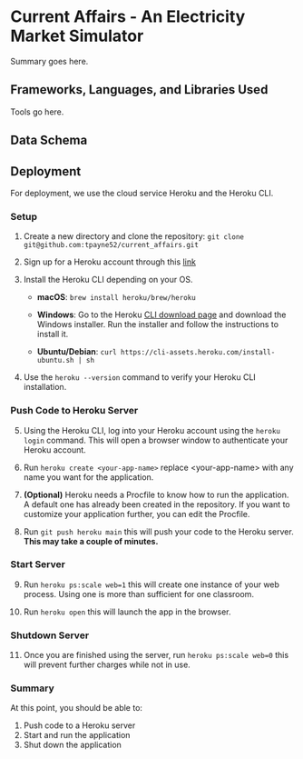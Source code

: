 # Current Affairs - An Electricity Market Simulator
Summary goes here.

## Frameworks, Languages, and Libraries Used
Tools go here.

## Data Schema

## Deployment

For deployment, we use the cloud service Heroku and the Heroku CLI.

### Setup

1. Create a new directory and clone the repository: `git clone git@github.com:tpayne52/current_affairs.git`

2. Sign up for a Heroku account through this [link](https://signup.heroku.com/login)

3. Install the Heroku CLI depending on your OS.

    - **macOS**: `brew install heroku/brew/heroku`
    
    - **Windows**: Go to the Heroku [CLI download page](https://devcenter.heroku.com/articles/heroku-cli#install-the-heroku-cli) and download the Windows installer. Run the installer and follow the instructions to install it.
    
    - **Ubuntu/Debian**: `curl https://cli-assets.heroku.com/install-ubuntu.sh | sh`

4. Use the `heroku --version` command to verify your Heroku CLI installation.

### Push Code to Heroku Server

5. Using the Heroku CLI, log into your Heroku account using the `heroku login` command. This will open a browser window to authenticate your Heroku account.

6. Run `heroku create <your-app-name>` replace \<your-app-name\> with any name you want for the application.

7. **(Optional)** Heroku needs a Procfile to know how to run the application. A default one has already been created in the repository. If you want to customize your application further, you can edit the Procfile.

8. Run `git push heroku main` this will push your code to the Heroku server. **This may take a couple of minutes.**

### Start Server

9. Run `heroku ps:scale web=1` this will create one instance of your web process. Using one is more than sufficient for one classroom.

10. Run `heroku open` this will launch the app in the browser.

### Shutdown Server

11. Once you are finished using the server, run `heroku ps:scale web=0` this will prevent further charges while not in use.

### Summary
At this point, you should be able to:

1. Push code to a Heroku server
2. Start and run the application
3. Shut down the application



